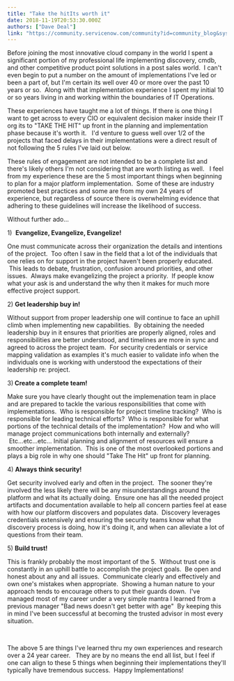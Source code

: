 ```yaml
---
title: "Take the hitIts worth it"
date: 2018-11-19T20:53:30.000Z
authors: ["Dave Deal"]
link: "https://community.servicenow.com/community?id=community_blog&sys_id=d2a56db6db752f00fa192183ca9619ca"
---
```

<p>Before joining the most innovative cloud company in the world I spent a significant portion of my professional life implementing discovery, cmdb, and other competitive product point solutions in a post sales world.  I can&#39;t even begin to put a number on the amount of implementations I&#39;ve led or been a part of, but I&#39;m certain its well over 40 or more over the past 10 years or so.  Along with that implementation experience I spent my initial 10 or so years living in and working within the boundaries of IT Operations.</p>
<p>These experiences have taught me a lot of things. If there is one thing I want to get across to every CIO or equivalent decision maker inside their IT org its to &#34;TAKE THE HIT&#34; up front in the planning and implementation phase because it&#39;s worth it.   I&#39;d venture to guess well over 1/2 of the projects that faced delays in their implementations were a direct result of not following the 5 rules I&#39;ve laid out below.</p>
<p>These rules of engagement are not intended to be a complete list and there&#39;s likely others I&#39;m not considering that are worth listing as well.   I feel from my experience these are the 5 most important things when beginning to plan for a major platform implementation.  Some of these are industry promoted best practices and some are from my own 24 years of experience, but regardless of source there is overwhelming evidence that adhering to these guidelines will increase the likelihood of success.</p>
<p>Without further ado...</p>
<p>1)  <strong>Evangelize, Evangelize, Evangelize!</strong></p>
<p>One must communicate across their organization the details and intentions of the project.  Too often I saw in the field that a lot of the individuals that one relies on for support in the project haven&#39;t been properly educated.  This leads to debate, frustration, confusion around priorities, and other issues.  Always make evangelizing the project a priority.  If people know what your ask is and understand the why then it makes for much more effective project support.</p>
<p>2) <strong>Get leadership buy in!</strong> </p>
<p>Without support from proper leadership one will continue to face an uphill climb when implementing new capabilities.  By obtaining the needed leadership buy in it ensures that priorities are properly aligned, roles and responsibilities are better understood, and timelines are more in sync and agreed to across the project team.  For security credentials or service mapping validation as examples it&#39;s much easier to validate info when the individuals one is working with understood the expectations of their leadership re: project.</p>
<p>3)<strong> Create a complete team! </strong> </p>
<p>Make sure you have clearly thought out the implemenation team in place and are prepared to tackle the various responsibilities that come with implementations.  Who is responsible for project timeline tracking?  Who is responsible for leading technical efforts?  Who is responsible for what portions of the technical details of the implementation?  How and who will manage project communications both internally and externally?  Etc...etc...etc... Initial planning and alignment of resources will ensure a smoother implementation.  This is one of the most overlooked portions and plays a big role in why one should &#34;Take The Hit&#34; up front for planning.</p>
<p>4) <strong>Always think security!</strong>  </p>
<p>Get security involved early and often in the project.  The sooner they&#39;re involved the less likely there will be any misunderstandings around the platform and what its actually doing.  Ensure one has all the needed project artifacts and documentation available to help all concern parties feel at ease with how our platform discovers and populates data.  Discovery leverages credentials extensively and ensuring the security teams know what the discovery process is doing, how it&#39;s doing it, and when can alleviate a lot of questions from their team.</p>
<p>5) <strong>Build trust!</strong>  </p>
<p>This is frankly probably the most important of the 5.  Without trust one is constantly in an uphill battle to accomplish the project goals.  Be open and honest about any and all issues.  Communicate clearly and effectively and own one&#39;s mistakes when appropriate.  Showing a human nature to your approach tends to encourage others to put their guards down.  I&#39;ve managed most of my career under a very simple mantra I learned from a previous manager &#34;Bad news doesn&#39;t get better with age&#34;  By keeping this in mind I&#39;ve been successful at becoming the trusted advisor in most every situation.</p>
<p> </p>
<p>The above 5 are things I&#39;ve learned thru my own experiences and research over a 24 year career.   They are by no means the end all list, but I feel if one can align to these 5 things when beginning their implementations they&#39;ll typically have tremendous success.  Happy Implementations!</p>